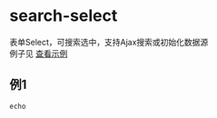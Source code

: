 # search-select
表单Select，可搜索选中，支持Ajax搜索或初始化数据源  
例子见 [查看示例](http://git.tuine.me/search-select/index.html)

## 例1
```
echo 
```
